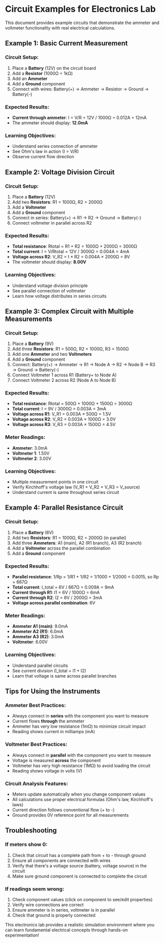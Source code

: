 # Circuit Examples for Electronics Lab

This document provides example circuits that demonstrate the ammeter and voltmeter functionality with real electrical calculations.

## Example 1: Basic Current Measurement

### Circuit Setup:

1. Place a **Battery** (12V) on the circuit board
2. Add a **Resistor** (1000Ω = 1kΩ)
3. Add an **Ammeter**
4. Add a **Ground** component
5. Connect with wires: Battery(+) → Ammeter → Resistor → Ground → Battery(-)

### Expected Results:

- **Current through ammeter**: I = V/R = 12V / 1000Ω = 0.012A = 12mA
- The ammeter should display: **12.0mA**

### Learning Objectives:

- Understand series connection of ammeter
- See Ohm's law in action (I = V/R)
- Observe current flow direction

## Example 2: Voltage Division Circuit

### Circuit Setup:

1. Place a **Battery** (12V)
2. Add two **Resistors**: R1 = 1000Ω, R2 = 2000Ω
3. Add a **Voltmeter**
4. Add a **Ground** component
5. Connect in series: Battery(+) → R1 → R2 → Ground → Battery(-)
6. Connect voltmeter in parallel across R2

### Expected Results:

- **Total resistance**: Rtotal = R1 + R2 = 1000Ω + 2000Ω = 3000Ω
- **Total current**: I = V/Rtotal = 12V / 3000Ω = 0.004A = 4mA
- **Voltage across R2**: V_R2 = I × R2 = 0.004A × 2000Ω = 8V
- The voltmeter should display: **8.00V**

### Learning Objectives:

- Understand voltage division principle
- See parallel connection of voltmeter
- Learn how voltage distributes in series circuits

## Example 3: Complex Circuit with Multiple Measurements

### Circuit Setup:

1. Place a **Battery** (9V)
2. Add three **Resistors**: R1 = 500Ω, R2 = 1000Ω, R3 = 1500Ω
3. Add one **Ammeter** and two **Voltmeters**
4. Add a **Ground** component
5. Connect: Battery(+) → Ammeter → R1 → Node A → R2 → Node B → R3 → Ground → Battery(-)
6. Connect Voltmeter 1 across R1 (Battery+ to Node A)
7. Connect Voltmeter 2 across R2 (Node A to Node B)

### Expected Results:

- **Total resistance**: Rtotal = 500Ω + 1000Ω + 1500Ω = 3000Ω
- **Total current**: I = 9V / 3000Ω = 0.003A = 3mA
- **Voltage across R1**: V_R1 = 0.003A × 500Ω = 1.5V
- **Voltage across R2**: V_R2 = 0.003A × 1000Ω = 3.0V
- **Voltage across R3**: V_R3 = 0.003A × 1500Ω = 4.5V

### Meter Readings:

- **Ammeter**: 3.0mA
- **Voltmeter 1**: 1.50V
- **Voltmeter 2**: 3.00V

### Learning Objectives:

- Multiple measurement points in one circuit
- Verify Kirchhoff's voltage law (V_R1 + V_R2 + V_R3 = V_source)
- Understand current is same throughout series circuit

## Example 4: Parallel Resistance Circuit

### Circuit Setup:

1. Place a **Battery** (6V)
2. Add two **Resistors**: R1 = 1000Ω, R2 = 2000Ω (in parallel)
3. Add three **Ammeters**: A1 (main), A2 (R1 branch), A3 (R2 branch)
4. Add a **Voltmeter** across the parallel combination
5. Add a **Ground** component

### Expected Results:

- **Parallel resistance**: 1/Rp = 1/R1 + 1/R2 = 1/1000 + 1/2000 = 0.0015, so Rp = 667Ω
- **Total current**: I_total = 6V / 667Ω = 0.009A = 9mA
- **Current through R1**: I1 = 6V / 1000Ω = 6mA
- **Current through R2**: I2 = 6V / 2000Ω = 3mA
- **Voltage across parallel combination**: 6V

### Meter Readings:

- **Ammeter A1 (main)**: 9.0mA
- **Ammeter A2 (R1)**: 6.0mA
- **Ammeter A3 (R2)**: 3.0mA
- **Voltmeter**: 6.00V

### Learning Objectives:

- Understand parallel circuits
- See current division (I_total = I1 + I2)
- Learn that voltage is same across parallel branches

## Tips for Using the Instruments

### Ammeter Best Practices:

- Always connect in **series** with the component you want to measure
- Current flows **through** the ammeter
- Ammeter has very low resistance (1mΩ) to minimize circuit impact
- Reading shows current in milliamps (mA)

### Voltmeter Best Practices:

- Always connect in **parallel** with the component you want to measure
- Voltage is measured **across** the component
- Voltmeter has very high resistance (1MΩ) to avoid loading the circuit
- Reading shows voltage in volts (V)

### Circuit Analysis Features:

- Meters update automatically when you change component values
- All calculations use proper electrical formulas (Ohm's law, Kirchhoff's laws)
- Current direction follows conventional flow (+ to -)
- Ground provides 0V reference point for all measurements

## Troubleshooting

### If meters show 0:

1. Check that circuit has a complete path from + to - through ground
2. Ensure all components are connected with wires
3. Verify that there's a voltage source (battery, voltage source) in the circuit
4. Make sure ground component is connected to complete the circuit

### If readings seem wrong:

1. Check component values (click on component to see/edit properties)
2. Verify wire connections are correct
3. Ensure ammeter is in series, voltmeter is in parallel
4. Check that ground is properly connected

This electronics lab provides a realistic simulation environment where you can learn fundamental electrical concepts through hands-on experimentation!
